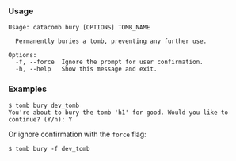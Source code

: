 ### Usage

```
Usage: catacomb bury [OPTIONS] TOMB_NAME

  Permanently buries a tomb, preventing any further use.

Options:
  -f, --force  Ignore the prompt for user confirmation.
  -h, --help   Show this message and exit.
```

### Examples

```
$ tomb bury dev_tomb
You're about to bury the tomb 'h1' for good. Would you like to continue? (Y/n): Y
```

Or ignore confirmation with the `force` flag:

```
$ tomb bury -f dev_tomb
```
